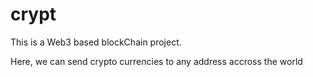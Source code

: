 # crypt
This is a Web3 based blockChain project. 

Here, we can send crypto currencies to any address accross the world


